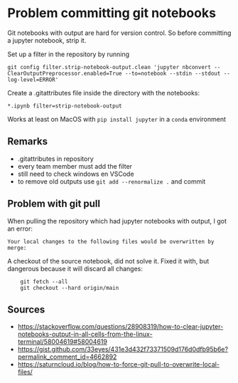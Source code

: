 # Problem committing git notebooks

Git notebooks with output are hard for version control.
So before committing a jupyter notebook, strip it. 

Set up a filter in the repository by running

    git config filter.strip-notebook-output.clean 'jupyter nbconvert --ClearOutputPreprocessor.enabled=True --to=notebook --stdin --stdout --log-level=ERROR'

Create a .gitattributes file inside the directory with the notebooks:

    *.ipynb filter=strip-notebook-output 

Works at least on MacOS with `pip install jupyter` in a `conda` environment    

## Remarks

- .gitattributes in repository
- every team member must add the filter 
- still need to check windows en VSCode
- to remove old outputs use `git add --renormalize .` and commit

## Problem with git pull

When pulling the repository which had jupyter notebooks with output, I got an error:

    Your local changes to the following files would be overwritten by merge:

A checkout of the source notebook, did not solve it. Fixed it with, but dangerous because it will discard all changes:

```git
    git fetch --all
    git checkout --hard origin/main
```

## Sources

- https://stackoverflow.com/questions/28908319/how-to-clear-jupyter-notebooks-output-in-all-cells-from-the-linux-terminal/58004619#58004619
- https://gist.github.com/33eyes/431e3d432f73371509d176d0dfb95b6e?permalink_comment_id=4662892
- https://saturncloud.io/blog/how-to-force-git-pull-to-overwrite-local-files/